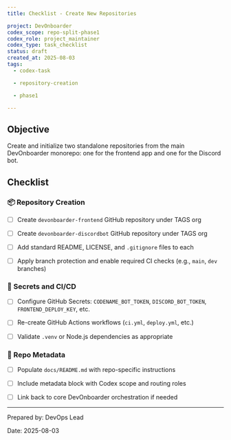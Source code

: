 ```yaml
---
title: Checklist - Create New Repositories

project: DevOnboarder
codex_scope: repo-split-phase1
codex_role: project_maintainer
codex_type: task_checklist
status: draft
created_at: 2025-08-03
tags:
  - codex-task

  - repository-creation

  - phase1

---
```


## Objective

Create and initialize two standalone repositories from the main DevOnboarder monorepo: one for the frontend app and one for the Discord bot.

## Checklist

### 📦 Repository Creation

* [ ] Create `devonboarder-frontend` GitHub repository under TAGS org

* [ ] Create `devonboarder-discordbot` GitHub repository under TAGS org

* [ ] Add standard README, LICENSE, and `.gitignore` files to each

* [ ] Apply branch protection and enable required CI checks (e.g., `main`, `dev` branches)

### 🔐 Secrets and CI/CD

* [ ] Configure GitHub Secrets: `CODENAME_BOT_TOKEN`, `DISCORD_BOT_TOKEN`, `FRONTEND_DEPLOY_KEY`, etc.

* [ ] Re-create GitHub Actions workflows (`ci.yml`, `deploy.yml`, etc.)

* [ ] Validate `.venv` or Node.js dependencies as appropriate

### 🔧 Repo Metadata

* [ ] Populate `docs/README.md` with repo-specific instructions

* [ ] Include metadata block with Codex scope and routing roles

* [ ] Link back to core DevOnboarder orchestration if needed

---

Prepared by: DevOps Lead

Date: 2025-08-03

